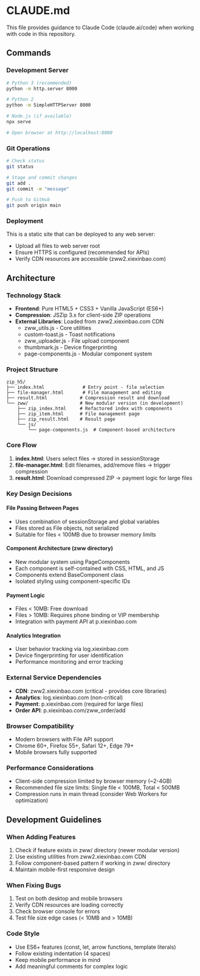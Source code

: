 # CLAUDE.md

This file provides guidance to Claude Code (claude.ai/code) when working with code in this repository.

## Commands

### Development Server
```bash
# Python 3 (recommended)
python -m http.server 8000

# Python 2
python -m SimpleHTTPServer 8000

# Node.js (if available)
npx serve

# Open browser at http://localhost:8000
```

### Git Operations
```bash
# Check status
git status

# Stage and commit changes
git add .
git commit -m "message"

# Push to GitHub
git push origin main
```

### Deployment
This is a static site that can be deployed to any web server:
- Upload all files to web server root
- Ensure HTTPS is configured (recommended for APIs)
- Verify CDN resources are accessible (zww2.xiexinbao.com)

## Architecture

### Technology Stack
- **Frontend**: Pure HTML5 + CSS3 + Vanilla JavaScript (ES6+)
- **Compression**: JSZip 3.x for client-side ZIP operations
- **External Libraries**: Loaded from zww2.xiexinbao.com CDN
  - zww_utils.js - Core utilities
  - custom-toast.js - Toast notifications
  - zww_uploader.js - File upload component
  - thumbmark.js - Device fingerprinting
  - page-components.js - Modular component system

### Project Structure
```
zip_h5/
├── index.html              # Entry point - file selection
├── file-manager.html       # File management and editing
├── result.html            # Compression result and download
└── zww/                   # New modular version (in development)
    ├── zip_index.html     # Refactored index with components
    ├── zip_item.html      # File management page
    ├── zip_result.html    # Result page
    └── js/
        └── page-components.js  # Component-based architecture
```

### Core Flow
1. **index.html**: Users select files → stored in sessionStorage
2. **file-manager.html**: Edit filenames, add/remove files → trigger compression
3. **result.html**: Download compressed ZIP → payment logic for large files

### Key Design Decisions

#### File Passing Between Pages
- Uses combination of sessionStorage and global variables
- Files stored as File objects, not serialized
- Suitable for files < 100MB due to browser memory limits

#### Component Architecture (zww directory)
- New modular system using PageComponents
- Each component is self-contained with CSS, HTML, and JS
- Components extend BaseComponent class
- Isolated styling using component-specific IDs

#### Payment Logic
- Files < 10MB: Free download
- Files > 10MB: Requires phone binding or VIP membership
- Integration with payment API at p.xiexinbao.com

#### Analytics Integration
- User behavior tracking via log.xiexinbao.com
- Device fingerprinting for user identification
- Performance monitoring and error tracking

### External Service Dependencies
- **CDN**: zww2.xiexinbao.com (critical - provides core libraries)
- **Analytics**: log.xiexinbao.com (non-critical)
- **Payment**: p.xiexinbao.com (required for large files)
- **Order API**: p.xiexinbao.com/zww_order/add

### Browser Compatibility
- Modern browsers with File API support
- Chrome 60+, Firefox 55+, Safari 12+, Edge 79+
- Mobile browsers fully supported

### Performance Considerations
- Client-side compression limited by browser memory (~2-4GB)
- Recommended file size limits: Single file < 100MB, Total < 500MB
- Compression runs in main thread (consider Web Workers for optimization)

## Development Guidelines

### When Adding Features
1. Check if feature exists in zww/ directory (newer modular version)
2. Use existing utilities from zww2.xiexinbao.com CDN
3. Follow component-based pattern if working in zww/ directory
4. Maintain mobile-first responsive design

### When Fixing Bugs
1. Test on both desktop and mobile browsers
2. Verify CDN resources are loading correctly
3. Check browser console for errors
4. Test file size edge cases (< 10MB and > 10MB)

### Code Style
- Use ES6+ features (const, let, arrow functions, template literals)
- Follow existing indentation (4 spaces)
- Keep mobile performance in mind
- Add meaningful comments for complex logic